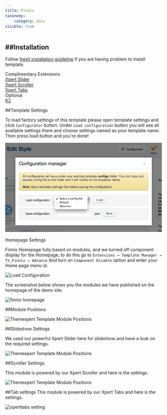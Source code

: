 ```yaml
---
title: Finnix
taxonomy:
    category: docs
visible: true
---
```


##Installation
----------
Follow [fresh installation guideline](http://www.themexpert.com/documentation/expose-framework/getting-started) if you are having problem to install template.


<div class="row">
	<div class="col-md-6">
		<div class="panel panel-primary">
  <!-- Default panel contents -->
  <div class="panel-heading">Complimentary Extensions</div>

  <!-- List group -->
  <div class="list-group">
    <div><a class="list-group-item" href="http://www.themexpert.com/joomla/extensions/xpert-slider">Xpert Slider</a></div>
    <div><a class="list-group-item" href="http://www.themexpert.com/joomla/extensions/xpert-scroller">Xpert Scroller</a></div>
    <div><a class="list-group-item" href="http://www.themexpert.com/joomla/extensions/xpert-tabs" >Xpert Tabs</a> </div>
  </div>
</div>
	</div>
	<div class="col-md-6">
		<div class="panel panel-default">
  <!-- Default panel contents -->
  <div class="panel-heading">Optional</div>
  <!-- List group -->
  <div class="list-group">
    <div><a  class="list-group-item" href="http://getk2.org/">K2</a></div>
  </div>
</div>
	</div>
</div>

##Template Settings

To load factory settings of this template please open template settings and click `Configurator` button. Under `Load configuration` button you will see all available settings there and choose settings named as your template name. Then press load button and you're done!

![Load Configuration](load-configuration.png)

Homepage Settings

Finnix Homepage fully based on modules, and we turned off component display for the Homepage, to do this go to 
```Extensions → Template Manager → Tx_Finnix → Advance```
And turn on <code>Component Disable</code> option and enter your Home page menu id.

![Load Configuration](component-disable.jpg)

The screenshot below shows you the modules we have published on the homepage of the demo site.

![finnix homepage](finnix_homepage.jpg)

##Module Positions

![Themexpert Template Module Positions](https://s3.amazonaws.com/expose/positions_map.jpg)

##Slideshow Settings

We used our powerful Xpert Slider here for slideshow and have a look on the required settings.

![Themexpert Template Module Positions](xpert-slider.jpg)

##Scroller Settings

This module is powered by our Xpert Scroller and here is the settings.


![Themexpert Template Module Positions](news_scroller_settings.jpg)


##Tab settings
This module is powered by our Xpert Tabs and here is the settings.

![xperttabs setting](xpert-tab.jpg)

